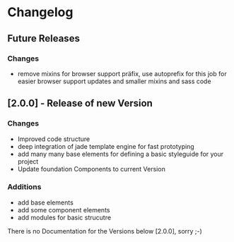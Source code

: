 # Changelog

## Future Releases

### Changes
* remove mixins for browser support präfix, use autoprefix for this job for easier browser support updates and smaller mixins and sass code

## [2.0.0] - Release of new Version

### Changes
* Improved code structure
* deep integration of jade template engine for fast prototyping
* add many many base elements for defining a basic styleguide for your project
* Update foundation Components to current Version

### Additions
* add base elements
* add some component elements
* add modules for basic strucutre

There is no Documentation for the Versions below [2.0.0], sorry ;-)
